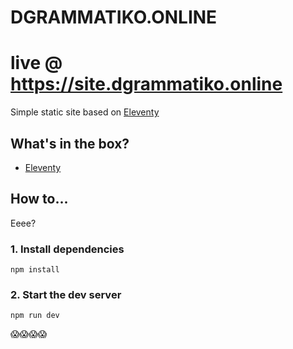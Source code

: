 # DGRAMMATIKO.ONLINE

# live @ https://site.dgrammatiko.online

Simple static site based on [Eleventy](https://www.11ty.io)

## What's in the box?

- [Eleventy](https://www.11ty.io)

## How to...
Eeee?

### 1. Install dependencies

`npm install`

### 2. Start the dev server

`npm run dev`


😱😱😱😱
